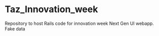 Taz_Innovation_week
===================

Repository to host Rails code for innovation week Next Gen UI webapp. Fake data 